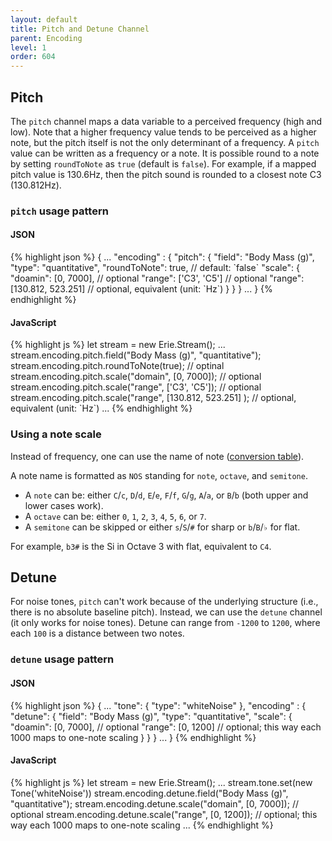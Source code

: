 ```yaml
---
layout: default
title: Pitch and Detune Channel
parent: Encoding
level: 1
order: 604
---
```


## Pitch

The `pitch` channel maps a data variable to a perceived frequency (high and low).
Note that a higher frequency value tends to be perceived as a higher note, but the pitch itself is not the only determinant of a frequency.
A `pitch` value can be written as a frequency or a note.
It is possible round to a note by setting `roundToNote` as `true` (default is `false`).
For example, if a mapped pitch value is 130.6Hz, then the pitch sound is rounded to a closest note C3 (130.812Hz).

### `pitch` usage pattern

<code-groups>
<code-group>
<h4>JSON</h4>
{% highlight json %}
{
  ...
  "encoding" : {
    "pitch": {
      "field": "Body Mass (g)",
      "type": "quantitative",
      "roundToNote": true, // default: `false`
      "scale": {
        "doamin": [0, 7000], // optional
        "range": ['C3', 'C5'] // optional
        "range": [130.812, 523.251] // optional, equivalent (unit: `Hz`)
      }
    }
  }
  ...
}
{% endhighlight %}
</code-group>
<code-group>
<h4>JavaScript</h4>
{% highlight js %}
let stream = new Erie.Stream();
...
stream.encoding.pitch.field("Body Mass (g)", "quantitative");
stream.encoding.pitch.roundToNote(true); // optinal
stream.encoding.pitch.scale("domain", [0, 7000]); // optional
stream.encoding.pitch.scale("range", ['C3', 'C5']); // optional
stream.encoding.pitch.scale("range", [130.812, 523.251] ); // optional, equivalent (unit: `Hz`)
...
{% endhighlight %}
</code-group>
</code-groups>

<!-- todo: example -->

### Using a note scale

Instead of frequency, one can use the name of note ([conversion table](https://pages.mtu.edu/~suits/notefreqs.html)).

A note name is formatted as `NOS` standing for `note`, `octave`, and `semitone`.

- A `note` can be: either `C`/`c`, `D`/`d`, `E`/`e`, `F`/`f`, `G`/`g`, `A`/`a`, or `B`/`b` (both upper and lower cases work).
- A `octave` can be: either `0`, `1`, `2`, `3`, `4`, `5`, `6`, or `7`.
- A `semitone` can be skipped or either `s`/`S`/`#` for sharp or `b`/`B`/`♭` for flat.

For example, `b3#` is the Si in Octave 3 with flat, equivalent to `C4`.

## Detune

For noise tones, `pitch` can't work because of the underlying structure (i.e., there is no absolute baseline pitch).
Instead, we can use the `detune` channel (it only works for noise tones).
Detune can range from `-1200` to `1200`, where each `100` is a distance between two notes.

### `detune` usage pattern

<code-groups>
<code-group>
<h4>JSON</h4>
{% highlight json %}
{
  ...
  "tone": {
    "type": "whiteNoise"
  },
  "encoding" : {
    "detune": {
      "field": "Body Mass (g)",
      "type": "quantitative",
      "scale": {
        "doamin": [0, 7000], // optional
        "range": [0, 1200] // optional; this way each 1000 maps to one-note scaling
      }
    }
  }
  ...
}
{% endhighlight %}
</code-group>
<code-group>
<h4>JavaScript</h4>
{% highlight js %}
let stream = new Erie.Stream();
...
stream.tone.set(new Tone('whiteNoise'))
stream.encoding.detune.field("Body Mass (g)", "quantitative");
stream.encoding.detune.scale("domain", [0, 7000]); // optional
stream.encoding.detune.scale("range", [0, 1200]); // optional; this way each 1000 maps to one-note scaling
...
{% endhighlight %}
</code-group>
</code-groups>

<!-- todo: example -->